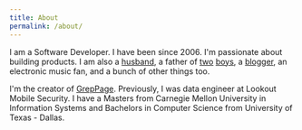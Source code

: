 ```yaml
---
title: About
permalink: /about/
---
```


I am a Software Developer. I have been since 2006. I'm passionate about building products. I am also a [husband](https://www.twitter.com/tejal29), a father of [two](https://www.twitter.com/sparkylovesmom) [boys](https://twitter.com/sparkylovesmom/status/871815205294145536), a [blogger](https://medium.com/@evidanary), an electronic music fan, and a bunch of other things too.

I'm the creator of [GrepPage](https://www.greppage.com). Previously, I was data engineer at Lookout Mobile Security. I have a Masters from Carnegie Mellon University in Information Systems and Bachelors in Computer Science from University of Texas - Dallas.

